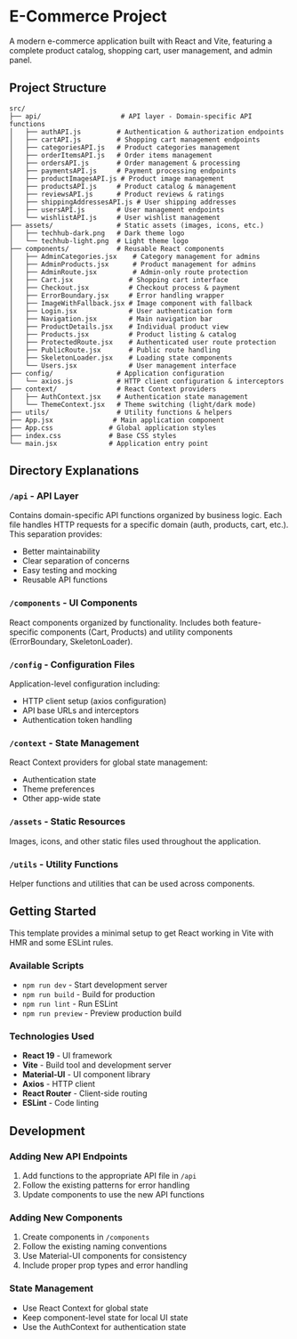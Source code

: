 # E-Commerce Project

A modern e-commerce application built with React and Vite, featuring a complete product catalog, shopping cart, user management, and admin panel.

## Project Structure

```
src/
├── api/                    # API layer - Domain-specific API functions
│   ├── authAPI.js         # Authentication & authorization endpoints
│   ├── cartAPI.js         # Shopping cart management endpoints
│   ├── categoriesAPI.js   # Product categories management
│   ├── orderItemsAPI.js   # Order items management
│   ├── ordersAPI.js       # Order management & processing
│   ├── paymentsAPI.js     # Payment processing endpoints
│   ├── productImagesAPI.js # Product image management
│   ├── productsAPI.js     # Product catalog & management
│   ├── reviewsAPI.js      # Product reviews & ratings
│   ├── shippingAddressesAPI.js # User shipping addresses
│   ├── usersAPI.js        # User management endpoints
│   └── wishlistAPI.js     # User wishlist management
├── assets/                # Static assets (images, icons, etc.)
│   ├── techhub-dark.png   # Dark theme logo
│   └── techhub-light.png  # Light theme logo
├── components/            # Reusable React components
│   ├── AdminCategories.jsx    # Category management for admins
│   ├── AdminProducts.jsx      # Product management for admins
│   ├── AdminRoute.jsx         # Admin-only route protection
│   ├── Cart.jsx              # Shopping cart interface
│   ├── Checkout.jsx          # Checkout process & payment
│   ├── ErrorBoundary.jsx     # Error handling wrapper
│   ├── ImageWithFallback.jsx # Image component with fallback
│   ├── Login.jsx             # User authentication form
│   ├── Navigation.jsx        # Main navigation bar
│   ├── ProductDetails.jsx    # Individual product view
│   ├── Products.jsx          # Product listing & catalog
│   ├── ProtectedRoute.jsx    # Authenticated user route protection
│   ├── PublicRoute.jsx       # Public route handling
│   ├── SkeletonLoader.jsx    # Loading state components
│   └── Users.jsx             # User management interface
├── config/                # Application configuration
│   └── axios.js           # HTTP client configuration & interceptors
├── context/               # React Context providers
│   ├── AuthContext.jsx    # Authentication state management
│   └── ThemeContext.jsx   # Theme switching (light/dark mode)
├── utils/                 # Utility functions & helpers
├── App.jsx               # Main application component
├── App.css              # Global application styles
├── index.css            # Base CSS styles
└── main.jsx             # Application entry point
```

## Directory Explanations

### `/api` - API Layer
Contains domain-specific API functions organized by business logic. Each file handles HTTP requests for a specific domain (auth, products, cart, etc.). This separation provides:
- Better maintainability
- Clear separation of concerns
- Easy testing and mocking
- Reusable API functions

### `/components` - UI Components
React components organized by functionality. Includes both feature-specific components (Cart, Products) and utility components (ErrorBoundary, SkeletonLoader).

### `/config` - Configuration Files
Application-level configuration including:
- HTTP client setup (axios configuration)
- API base URLs and interceptors
- Authentication token handling

### `/context` - State Management
React Context providers for global state management:
- Authentication state
- Theme preferences
- Other app-wide state

### `/assets` - Static Resources
Images, icons, and other static files used throughout the application.

### `/utils` - Utility Functions
Helper functions and utilities that can be used across components.

## Getting Started

This template provides a minimal setup to get React working in Vite with HMR and some ESLint rules.

### Available Scripts

- `npm run dev` - Start development server
- `npm run build` - Build for production
- `npm run lint` - Run ESLint
- `npm run preview` - Preview production build

### Technologies Used

- **React 19** - UI framework
- **Vite** - Build tool and development server
- **Material-UI** - UI component library
- **Axios** - HTTP client
- **React Router** - Client-side routing
- **ESLint** - Code linting

## Development

### Adding New API Endpoints
1. Add functions to the appropriate API file in `/api`
2. Follow the existing patterns for error handling
3. Update components to use the new API functions

### Adding New Components
1. Create components in `/components`
2. Follow the existing naming conventions
3. Use Material-UI components for consistency
4. Include proper prop types and error handling

### State Management
- Use React Context for global state
- Keep component-level state for local UI state
- Use the AuthContext for authentication state
